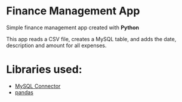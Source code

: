# Finance Management App

Simple finance management app created with **Python**

This app reads a CSV file, creates a MySQL table, and adds the date, description and amount for all expenses.


# Libraries used:
* [MySQL Connector](https://pypi.org/project/mysql-connector-python/)
* [pandas](https://pandas.pydata.org)
